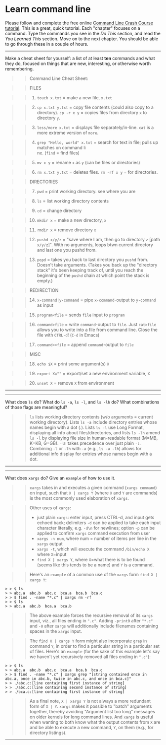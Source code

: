 # Learn command line

Please follow and complete the free online [Command Line Crash Course
tutorial](http://cli.learncodethehardway.org/book/). This is a great,
quick tutorial. Each "chapter" focuses on a command. Type the commands
you see in the _Do This_ section, and read the _You Learned This_
section. Move on to the next chapter. You should be able to go through
these in a couple of hours.


---

Make a cheat sheet for yourself: a list of at least **ten** commands and what they do, focused on things that are new, interesting, or otherwise worth remembering.

> > Command Line Cheat Sheet:

> > FILES

> > 1. `touch x.txt` = make a new file, `x.txt`

> > 2. `cp x.txt y.txt` = copy file contents (could also copy to a directory). `cp -r x y` = copies files from directory `x` to directory `y`.

> > 3. `less/more x.txt` = displays file separately/in-line. `cat` is a\
 more extreme version of `more`.

> > 4. `grep "Hello, world" x.txt` = search for text in file; pulls up matches on command li\
ne. (`find` = find files)

> > 5. `mv x y` = rename `x` as `y` (can be files or directories)

> > 6. `rm x.txt y.txt` = deletes files. `rm -rf x y` = for directories.


> > DIRECTORIES

> > 7. `pwd` = print working directory. see where you are

> > 8. `ls` = list working directory contents

> > 9. `cd` = change directory

> > 10. `mkdir x` = make a new directory, `x`

> > 11. `rmdir x` = remove directory `x` 

> > 12. `pushd x/y/z` = "save where I am, then go to directory `z` [path `x/y/z`]". With no arguments, loops btwn current directory and last one you pushd from.

> > 13. `popd` = takes you back to last directory you `pushd` from. Doesn't take arguments. (Takes you back up the "directory stack" it's been keeping track of, until you reach the beginning of the `pushd` chain at which point the stack is empty.)


> > REDIRECTION 

> > 14. `x-command|y-command` = pipe `x-command`-output to `y-command` as input

> > 15. `program<file` = sends `file` input to `program`

> > 16. `command>file` = write `command`-output to `file`. Just `cat>file` allows you to write into a file from command line. Close the file with `CTRL-d`! (`C-d` in Emacs)

> > 17. `command>>file` = append `command`-output to `file`


> > MISC

> > 18. `echo $X` = print some argument(s) `X`

> > 19. `export X=""` = export/set a new environment variable, `X`

> > 20. `unset X` = remove `X` from environment


---


---

What does `ls` do? What do `ls -a`, `ls -l`, and `ls -lh` do? What combinations of those flags are meaningful?

> > `ls` lists working directory contents (w/o arguments = current working directory). Lists `ls -a` include directory entries whose names begin with a dot (.). Lists `ls -l` use Long Format, displaying all info about files/directories, and lists `ls -lh` amend `ls -l` by displaying file size in human-readable format (M=MB, K=KB, G=GB). `-lh` takes precedence over just plain `-l`. Combining `-l` or `-lh` with `-a` (e.g., `ls -a -lh`) allows for additional info display for entries whose names begin with a dot. 

---


---

What does `xargs` do? Give an `example` of how to use it.

> > `xargs` takes in and executes a given command (`xargs command`) on input, such that `X | xargs Y` (where `X` and `Y` are commands) is the most commonly used elaboration of `xargs`. 

> > Other uses of `xargs`:
> > - just plain `xargs`: enter input, press CTRL-d, and input gets echoed back; delimiters `-d` can be applied to take each input character literally, e.g. `-d\n` for newlines; option `-p` can be applied to confirm `xargs` command execution from user
> > - `xargs -n num`, where num = number of items per line in the `xargs` output
> > - `xargs -t`, which will execute the command `/bin/echo X` where `X`=input
> > - `find X | xargs Y`, where `X`=what there is to be found (seems like this tends to be a name) and `Y` is a command. 

> > Here's an `example` of a common use of the `xargs` form `find X | xargs Y`: 
```
> > $ ls
> > abc.a  abc.b  abc.c  bca.a  bca.b  bca.c
> > $ find . -name "*.c" | xargs rm -rf
> > $ ls
> > abc.a  abc.b  bca.a  bca.b
```
> > The above example forces the recursive removal of its `xargs` input, viz., all files ending in `".c"`. Adding `-print0` after `"*.c"` and `-0` after `xargs` will additionally include filenames containing spaces in the `xargs` input.

> > The `find X | xargs Y` form might also incorporate `grep` in command `Y`, in order to find a particular string in a particular set of files. Here's an `example` (for the sake of this example let's say we haven't yet recursively removed all files ending in `".c"`):
```
> > $ ls
> > abc.a  abc.b  abc.c  bca.a  bca.b  bca.c
> > $ find . -name "*.c" | xargs grep "[string contained once in abc.a, once in abc.b, twice in abc.c, and once in bca.c]"
> > ./abc.c:[line containing first instance of string]
> > ./abc.c:[line containing second instance of string]
> > ./bca.c:[line containing first instance of string]
```
> >

> > As a final note, `X | xargs Y` is not always a more redundant form of `X | Y`. `xargs` makes it possible to "batch" arguments together, thereby avoiding "Argument list too long" messages on older kernels for long command lines. And `xargs` is useful when wanting to both know what the output contents from `X` are and be able to execute a new command, `Y`, on them (e.g., for directory listings).

---

